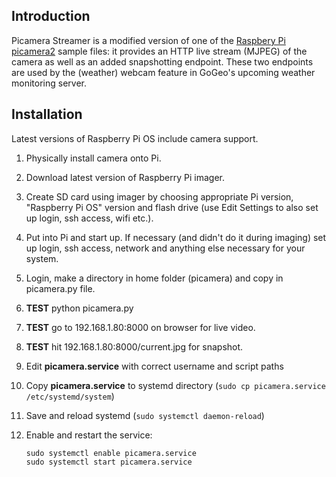 
## Introduction
Picamera Streamer is a modified version of one of the [Raspbery Pi picamera2](https://github.com/raspberrypi/picamera2) sample files: it provides an HTTP live stream (MJPEG) of the camera as well as an added snapshotting endpoint.
These two endpoints are used by the (weather) webcam feature in GoGeo's upcoming weather monitoring server.

## Installation
Latest versions of Raspberry Pi OS include camera support.
1. Physically install camera onto Pi.
2. Download latest version of Raspberry Pi imager.
3. Create SD card using imager by choosing appropriate Pi version, "Raspberry Pi     OS" version and flash drive (use Edit Settings to also set up login, ssh access, wifi etc.).
4. Put into Pi and start up. If necessary (and didn't do it during imaging) set up login, ssh access, network and anything else necessary for your system.
5. Login, make a directory in home folder (picamera) and copy in picamera.py file.
6. **TEST** python picamera.py
7. **TEST** go to 192.168.1.80:8000 on browser for live video.
8. **TEST** hit 192.168.1.80:8000/current.jpg for snapshot.
9. Edit **picamera.service** with correct username and script paths
10. Copy **picamera.service** to systemd directory (`sudo cp picamera.service /etc/systemd/system`)
11. Save and reload systemd (`sudo systemctl daemon-reload`)
12. Enable and restart the service:

        sudo systemctl enable picamera.service
        sudo systemctl start picamera.service